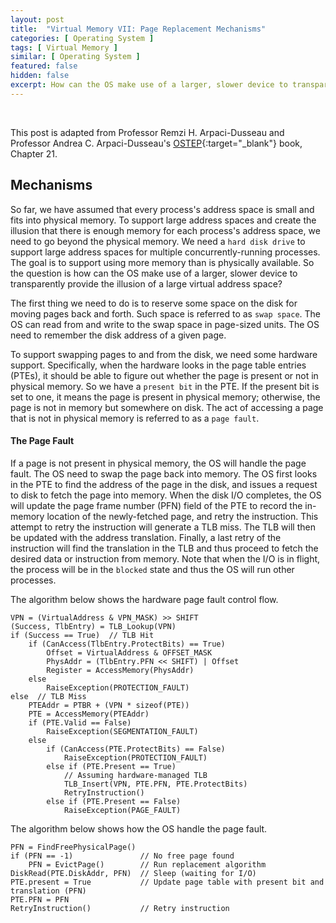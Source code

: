 ```yaml
---
layout: post
title:  "Virtual Memory VII: Page Replacement Mechanisms"
categories: [ Operating System ]
tags: [ Virtual Memory ]
similar: [ Operating System ]
featured: false
hidden: false
excerpt: How can the OS make use of a larger, slower device to transparently provide the illusion of a large virtual address space.
---
```


<br />

This post is adapted from Professor Remzi H. Arpaci-Dusseau and  Professor Andrea C. Arpaci-Dusseau's [OSTEP](http://pages.cs.wisc.edu/~remzi/OSTEP/){:target="_blank"} book, Chapter 21.

## Mechanisms


So far, we have assumed that every process's address space is small and fits into physical memory. To support large address spaces and create the illusion that there is enough memory for each process's address space, we need to go beyond the physical memory. We need a `hard disk drive` to support large address spaces for multiple concurrently-running processes. The goal is to support using more memory than is physically available. So the question is how can the OS make use of a larger, slower device to transparently provide the illusion of a large virtual address space?



The first thing we need to do is to reserve some space on the disk for moving pages back and forth. Such space is referred to as `swap space`. The OS can read from and write to the swap space in page-sized units. The OS need to remember the disk address of a given page.

To support swapping pages to and from the disk, we need some hardware support. Specifically, when the hardware looks in the page table entries (PTEs), it should be able to figure out whether the page is present or not in physical memory. So we have a `present bit` in the PTE. If the present bit is set to one, it means the page is present in physical memory; otherwise, the page is not in memory but somewhere on disk. The act of accessing a page that is not in physical memory is referred to as a `page fault`.


#### The Page Fault

If a page is not present in physical memory, the OS will handle the page fault. The OS need to swap the page back into memory. The OS first looks in the PTE to find the address of the page in the disk, and issues a request to disk to fetch the page into memory. When the disk I/O completes, the OS will update the page frame number (PFN) field of the PTE to record the in-memory location of the newly-fetched page, and retry the instruction. This attempt to retry the instruction will generate a TLB miss. The TLB will then be updated with the address translation. Finally, a last retry of the instruction will find the translation in the TLB and thus proceed to fetch the desired data or instruction from memory. Note that when the I/O is in flight, the process will be in the `blocked` state and thus the OS will run other processes.

The algorithm below shows the hardware page fault control flow.

```
VPN = (VirtualAddress & VPN_MASK) >> SHIFT
(Success, TlbEntry) = TLB_Lookup(VPN)
if (Success == True)  // TLB Hit
    if (CanAccess(TlbEntry.ProtectBits) == True)
        Offset = VirtualAddress & OFFSET_MASK
        PhysAddr = (TlbEntry.PFN << SHIFT) | Offset
        Register = AccessMemory(PhysAddr)
    else 
        RaiseException(PROTECTION_FAULT)
else  // TLB Miss
    PTEAddr = PTBR + (VPN * sizeof(PTE))
    PTE = AccessMemory(PTEAddr)
    if (PTE.Valid == False)
        RaiseException(SEGMENTATION_FAULT)
    else 
        if (CanAccess(PTE.ProtectBits) == False)
            RaiseException(PROTECTION_FAULT)
        else if (PTE.Present == True)
            // Assuming hardware-managed TLB
            TLB_Insert(VPN, PTE.PFN, PTE.ProtectBits)
            RetryInstruction()
        else if (PTE.Present == False)
            RaiseException(PAGE_FAULT)
``` 


The algorithm below shows how the OS handle the page fault.

```
PFN = FindFreePhysicalPage()
if (PFN == -1)               // No free page found
    PFN = EvictPage()        // Run replacement algorithm
DiskRead(PTE.DiskAddr, PFN)  // Sleep (waiting for I/O)
PTE.present = True           // Update page table with present bit and translation (PFN)
PTE.PFN = PFN
RetryInstruction()           // Retry instruction
```

























